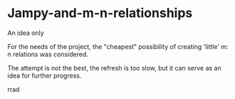 # Jampy-and-m-n-relationships
An idea only

For the needs of the project, the "cheapest" possibility of creating 'little' m: n relations was considered.

The attempt is not the best, the refresh is too slow, but it can serve as an idea for further progress.

rrad
